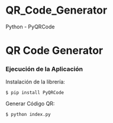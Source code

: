 # QR_Code_Generator
Python - PyQRCode

# QR Code Generator

### Ejecución de la Aplicación

Instalación de la librería:

    $ pip install PyQRCode

Generar Código QR:

    $ python index.py
